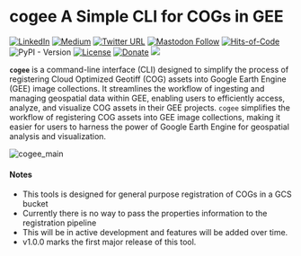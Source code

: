 # cogee A Simple CLI for COGs in GEE

[![LinkedIn](https://img.shields.io/badge/LinkedIn-0077B5?style=plastic&logo=linkedin&logoColor=white)](https://www.linkedin.com/in/samapriya/)
[![Medium](https://img.shields.io/badge/Medium-12100E?style=flat&logo=medium&logoColor=white)](https://medium.com/@samapriyaroy)
[![Twitter URL](https://img.shields.io/twitter/follow/samapriyaroy?style=social)](https://twitter.com/intent/follow?screen_name=samapriyaroy)
[![Mastodon Follow](https://img.shields.io/mastodon/follow/109627075086849826?domain=https%3A%2F%2Fmapstodon.space%2F)](https://mapstodon.space/@samapriya)
[![Hits-of-Code](https://hitsofcode.com/github/samapriya/gee_asset_manager_addon?branch=master)](https://hitsofcode.com/github/samapriya/cogee?branch=main)
![PyPI - Version](https://img.shields.io/pypi/v/cogee)
[![License](https://img.shields.io/badge/License-Apache%202.0-blue.svg)](https://opensource.org/licenses/Apache-2.0)
[![Donate](https://img.shields.io/badge/Donate-Buy%20me%20a%20Chai-teal)](https://www.buymeacoffee.com/samapriya)
[![](https://img.shields.io/static/v1?label=Sponsor&message=%E2%9D%A4&logo=GitHub&color=%23fe8e86)](https://github.com/sponsors/samapriya)

**`cogee`** is a command-line interface (CLI) designed to simplify the process of registering Cloud Optimized Geotiff (COG) assets into Google Earth Engine (GEE) image collections. It streamlines the workflow of ingesting and managing geospatial data within GEE, enabling users to efficiently access, analyze, and visualize COG assets in their GEE projects. `cogee` simplifies the workflow of registering COG assets into GEE image collections, making it easier for users to harness the power of Google Earth Engine for geospatial analysis and visualization.

![cogee_main](https://github.com/samapriya/cogee/assets/6677629/c1d6e1d6-b1fc-471a-a1fb-ed7de594587b)

#### Notes

* This tools is designed for general purpose registration of COGs in a GCS bucket
* Currently there is no way to pass the properties information to the registration pipeline
* This will be in active development and features will be added over time.
* v1.0.0 marks the first major release of this tool.
